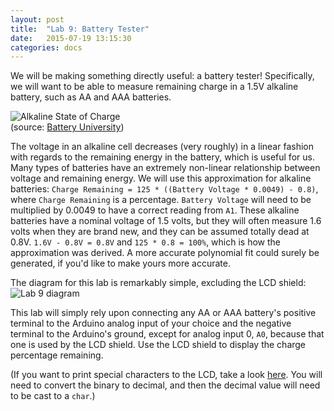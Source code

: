 ```yaml
---
layout: post
title:  "Lab 9: Battery Tester"
date:   2015-07-19 13:15:30
categories: docs
---
```


We will be making something directly useful: a battery tester! Specifically, we will want to be able to measure remaining charge in a 1.5V alkaline battery, such as AA and AAA batteries.

![Alkaline State of Charge]({{site.url}}/images/Alkaline-SOC.jpg)  
(source: [Battery University](http://batteryuniversity.com/learn/article/examining_loading_characteristics_on_primary_and_secondary_batteries))

The voltage in an alkaline cell decreases (very roughly) in a linear fashion with regards to the remaining energy in the battery, which is useful for us. Many types of batteries have an extremely non-linear relationship between voltage and remaining energy. We will use this approximation for alkaline batteries: `Charge Remaining = 125 * ((Battery Voltage * 0.0049) - 0.8)`, where `Charge Remaining` is a percentage.  `Battery Voltage` will need to be multiplied by 0.0049 to have a correct reading from `A1`. These alkaline batteries have a nominal voltage of 1.5 volts, but they will often measure 1.6 volts when they are brand new, and they can be assumed totally dead at 0.8V. `1.6V - 0.8V = 0.8V` and `125 * 0.8 = 100%`, which is how the approximation was derived. A more accurate polynomial fit could surely be generated, if you'd like to make yours more accurate.

The diagram for this lab is remarkably simple, excluding the LCD shield:
![Lab 9 diagram]({{site.url}}/images/lab_9.jpg)

This lab will simply rely upon connecting any AA or AAA battery's positive terminal to the Arduino analog input of your choice and the negative terminal to the Arduino's ground, except for analog input 0, `A0`, because that one is used by the LCD shield. Use the LCD shield to display the charge percentage remaining.

(If you want to print special characters to the LCD, take a look [here](http://electronic-engineering.ch/microchip/datasheets/lcd/charset.gif).  You will need to convert the binary to decimal, and then the decimal value will need to be cast to a `char`.)